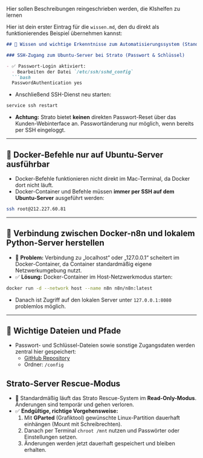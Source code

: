 Hier sollen Beschreibungen reingeschrieben werden, die KIshelfen zu lernen

Hier ist dein erster Eintrag für die `wissen.md`, den du direkt als funktionierendes Beispiel übernehmen kannst:

```markdown
## 🔹 Wissen und wichtige Erkenntnisse zum Automatisierungssystem (Stand 14.03.2025)

### SSH-Zugang zum Ubuntu-Server bei Strato (Passwort & Schlüssel)

- ✅ Passwort-Login aktiviert:
  - Bearbeiten der Datei `/etc/ssh/sshd_config`
  ```bash
  PasswordAuthentication yes
  ```
  - Anschließend SSH-Dienst neu starten:
  ```bash
  service ssh restart
  ```
  - **Achtung:** Strato bietet **keinen** direkten Passwort-Reset über das Kunden-Webinterface an. Passwortänderung nur möglich, wenn bereits per SSH eingeloggt.

---

## 🔸 Docker-Befehle nur auf Ubuntu-Server ausführbar
- Docker-Befehle funktionieren nicht direkt im Mac-Terminal, da Docker dort nicht läuft.
- Docker-Container und Befehle müssen **immer per SSH auf dem Ubuntu-Server** ausgeführt werden:
```bash
ssh root@212.227.60.81
```

---

## 🔸 Verbindung zwischen Docker-n8n und lokalem Python-Server herstellen
- 🔴 **Problem:** Verbindung zu „localhost“ oder „127.0.0.1“ scheitert im Docker-Container, da Container standardmäßig eigene Netzwerkumgebung nutzt.
- ✅ **Lösung:** Docker-Container im Host-Netzwerkmodus starten:
```bash
docker run -d --network host --name n8n n8n/n8n:latest
```
- Danach ist Zugriff auf den lokalen Server unter `127.0.0.1:8080` problemlos möglich.

---

## 🔹 Wichtige Dateien und Pfade
- Passwort- und Schlüssel-Dateien sowie sonstige Zugangsdaten werden zentral hier gespeichert:
  - [GitHub Repository](https://github.com/RaminBanan/wild-one-automation-docs)
  - Ordner: `/config`

## Strato-Server Rescue-Modus

- 🔴 Standardmäßig läuft das Strato Rescue-System im **Read-Only-Modus**. Änderungen sind temporär und gehen verloren.
- ✅ **Endgültige, richtige Vorgehensweise:**  
  1. Mit **GParted** (Grafiktool) gewünschte Linux-Partition dauerhaft einhängen (Mount mit Schreibrechten).  
  2. Danach per Terminal `chroot /mnt` nutzen und Passwörter oder Einstellungen setzen.
  3. Änderungen werden jetzt dauerhaft gespeichert und bleiben erhalten.

